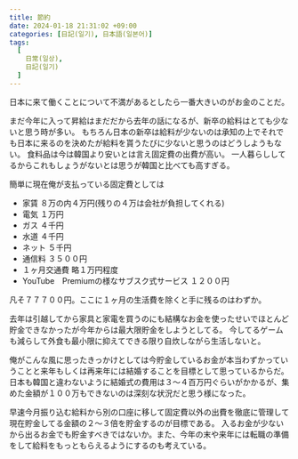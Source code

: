 ```yaml
---
title: 節約
date: 2024-01-18 21:31:02 +09:00
categories: [日記(일기), 日本語(일본어)]
tags:
  [
    日常(일상),
    日記(일기)
  ]
---
```

日本に来て働くことについて不満があるとしたら一番大きいのがお金のことだ。

まだ今年に入って昇給はまだだから去年の話になるが、新卒の給料はとても少ないと思う時が多い。
もちろん日本の新卒は給料が少ないのは承知の上でそれでも日本に来るのを決めたが給料を貰うたびに少ないと思うのはどうしようもない。
食料品は今は韓国より安いとは言え固定費の出費が高い。
一人暮らししてるからこれもしょうがないとは思うが韓国と比べても高すぎる。

簡単に現在俺が支払っている固定費としては
- 家賃 ８万の内４万円(残りの４万は会社が負担してくれる)
- 電気 １万円
- ガス ４千円
- 水道 ４千円
- ネット ５千円
- 通信料 ３５００円
- １ヶ月交通費 略１万円程度
- YouTube　Premiumの様なサブスク式サービス １２００円

凡そ７７７００円。ここに１ヶ月の生活費を除くと手に残るのはわずか。

去年は引越してから家具と家電を買うのにも結構なお金を使ったせいでほとんど貯金できなかったが今年からは最大限貯金をしようとしてる。
今してるゲームも減らして外食も最小限に抑えてできる限り自炊しながら生活しないと。

俺がこんな風に思ったきっかけとしては今貯金しているお金が本当わずかっていうことと来年もしくは再来年には結婚することを目標として思っているからだ。
日本も韓国と違わないように結婚式の費用は３〜４百万円ぐらいがかかるが、集めた金額が１００万もできないのは深刻な状況だと思う様になった。

早速今月振り込む給料から別の口座に移して固定費以外の出費を徹底に管理して現在貯金してる金額の２〜３倍を貯金するのが目標である。
入るお金が少ないから出るお金でも貯金すべきではないか。また、今年の末や来年には転職の準備をして給料をもっともらえるようにするのも考えている。